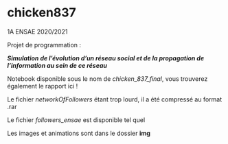 # chicken837
1A ENSAE 2020/2021

Projet de programmation :

***Simulation de l’évolution d’un réseau social et de la propagation de l’information au sein de ce réseau***



Notebook disponible sous le nom de *chicken_837_final*, vous trouverez également le rapport ici !

Le fichier *networkOfFollowers* étant trop lourd, il a été compressé au format .rar

Le fichier *followers_ensae* est disponible tel quel

Les images et animations sont dans le dossier **img**
